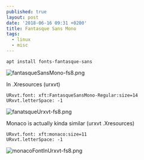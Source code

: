 ```yaml
---
published: true
layout: post
date: '2018-06-16 09:31 +0200'
title: Fantasque Sans Mono
tags:
  - linux
  - misc
---
```

	apt install fonts-fantasque-sans
    
![fantasqueSansMono-fs8.png]({{site.baseurl}}/media/fantasqueSansMono-fs8.png)

In .Xresources (urxvt)

	URxvt.font: xft:FantasqueSansMono-Regular:size=14
	URxvt.letterSpace: -1

![fanatsqueUrxvt-fs8.png]({{site.baseurl}}/media/fanatsqueUrxvt-fs8.png)

Monaco is actually kinda similar (urxvt .Xresources)

	URxvt.font: xft:monaco:size=11
	URxvt.letterSpace: -1
    
![monacoFontInUrxvt-fs8.png]({{site.baseurl}}/media/monacoFontInUrxvt-fs8.png)
